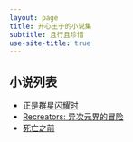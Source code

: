 ```yaml
---
layout: page
title: 开心王子的小说集
subtitle: 且行且珍惜
use-site-title: true
---
```


## 小说列表
- [正是群星闪耀时](Otherworld)
- [Recreators: 异次元界的冒险](Rec)
- [死亡之前](Modernworld)
